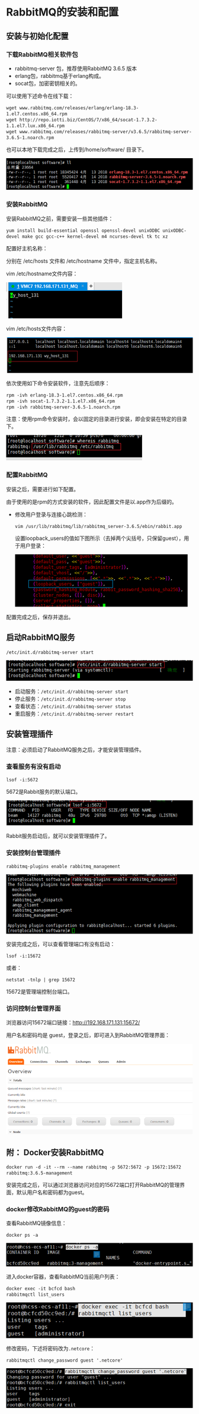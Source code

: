 # RabbitMQ的安装和配置



## 安装与初始化配置

### 下载RabbitMQ相关软件包

- rabbitmq-server 包，推荐使用RabbitMQ 3.6.5 版本
- erlang包，rabbitmq基于erlang构成。
- socat包，加密密钥相关的。

可以使用下述命令在线下载：

```shell
wget www.rabbitmq.com/releases/erlang/erlang-18.3-1.el7.centos.x86_64.rpm
wget http://repo.iotti.biz/CentOS/7/x86_64/socat-1.7.3.2-1.1.el7.lux.x86_64.rpm
wget www.rabbitmq.com/releases/rabbitmq-server/v3.6.5/rabbitmq-server-3.6.5-1.noarch.rpm
```

也可以本地下载完成之后，上传到/home/software/ 目录下。

![image-20211105103520706](assets/image-20211105103520706.png)

### 安装RabbitMQ

安装RabbitMQ之前，需要安装一些其他插件：

```shell
yum install build-essential openssl openssl-devel unixODBC unixODBC-devel make gcc gcc-c++ kernel-devel m4 ncurses-devel tk tc xz
```

配置好主机名称：

分别在 /etc/hosts 文件和 /etc/hostname 文件中，指定主机名称。

vim /etc/hostname文件内容：

![image-20211105105104165](assets/image-20211105105104165.png)

vim /etc/hosts文件内容：

![image-20211105104602387](assets/image-20211105104602387.png)

依次使用如下命令安装软件，注意先后顺序：

```
rpm -ivh erlang-18.3-1.el7.centos.x86_64.rpm 
rpm -ivh socat-1.7.3.2-1.1.el7.x86_64.rpm
rpm -ivh rabbitmq-server-3.6.5-1.noarch.rpm
```

注意：使用rpm命令安装时，会以固定的目录进行安装，即会安装在特定的目录下。

![image-20211105110013861](assets/image-20211105110013861.png)

### 配置RabbitMQ

安装之后，需要进行如下配置。

由于使用的是rpm的方式安装的软件，因此配置文件是以.app作为后缀的。

- 修改用户登录与连接心跳检测：

  ```shell
  vim /usr/lib/rabbitmq/lib/rabbitmq_server-3.6.5/ebin/rabbit.app
  ```

  设置loopback_users的值如下图所示（去掉两个尖括号，只保留guest），用于用户登录：

  ![image-20211105110543495](assets/image-20211105110543495.png)

配置完成之后，保存并退出。



## 启动RabbitMQ服务

```
/etc/init.d/rabbitmq-server start
```

![image-20211105111240902](assets/image-20211105111240902.png)

- 启动服务：`/etc/init.d/rabbitmq-server start`
- 停止服务：`/etc/init.d/rabbitmq-server stop `
- 查看状态：`/etc/init.d/rabbitmq-server status `
- 重启服务：`/etc/init.d/rabbitmq-server restart`



## 安装管理插件

注意：必须启动了RabbitMQ服务之后，才能安装管理插件。

### 查看服务有没有启动

```shell
lsof -i:5672
```

5672是Rabbit服务的默认端口。

![image-20211105111730583](assets/image-20211105111730583.png)

Rabbit服务启动后，就可以安装管理插件了。

### 安装控制台管理插件

```
rabbitmq-plugins enable rabbitmq_management
```

![image-20211105111847553](assets/image-20211105111847553.png)

安装完成之后，可以查看管理端口有没有启动：

```
lsof -i:15672 
```

或者：

```
netstat -tnlp | grep 15672
```

15672是管理端控制台端口。

### 访问控制台管理界面

浏览器访问15672端口链接：http://192.168.171.131:15672/

 用户名和密码均是 guest，登录之后，即可进入到RabbitMQ管理界面：

![image-20211105112434877](assets/image-20211105112434877.png)





## 附： Docker安装RabbitMQ

```shell
docker run -d -it --rm --name rabbitmq -p 5672:5672 -p 15672:15672 rabbitmq:3.6.5-management
```

安装完成之后，可以通过浏览器访问对应的15672端口打开RabbitMQ的管理界面，默认用户名和密码都为guest。



### docker修改RabbitMQ的guest的密码

查看RabbitMQ镜像信息：

```shell
docker ps -a
```

![image-20240306113123137](./assets/image-20240306113123137.png)

进入docker容器，查看RabbitMQ当前用户列表：

```shell
docker exec -it bcfcd bash
rabbitmqctl list_users
```

![image-20240306113030611](./assets/image-20240306113030611.png)

修改密码，下述将密码改为`.netcore`：

```shell
rabbitmqctl change_password guest '.netcore'
```

![image-20240306112937890](./assets/image-20240306112937890.png)



